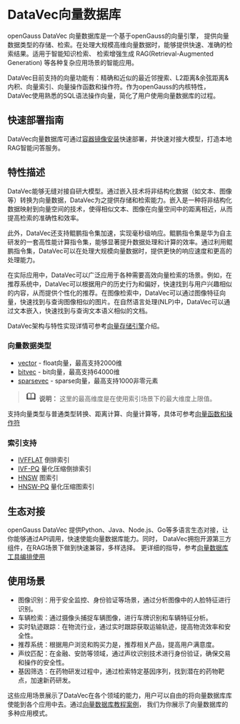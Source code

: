 # DataVec向量数据库
openGauss DataVec 向量数据库是一个基于openGauss的向量引擎， 提供向量数据类型的存储、检索。在处理大规模高维向量数据时，能够提供快速、准确的检索结果。适用于智能知识检索、 检索增强生成 RAG(Retrieval-Augmented Generation) 等各种复杂应用场景的智能应用。

DataVec目前支持的向量功能有：精确和近似的最近邻搜索、L2距离&余弦距离&内积、向量索引、向量操作函数和操作符。作为openGauss的内核特性，DataVec使用熟悉的SQL语法操作向量，简化了用户使用向量数据库的过程。

## 快速部署指南
DataVec向量数据库可通过[容器镜像安装](https://docs.opengauss.org/zh/docs/latest-lite/docs/InstallationGuide/%E5%AE%B9%E5%99%A8%E9%95%9C%E5%83%8F%E5%AE%89%E8%A3%85.html)快速部署，并快速对接大模型，打造本地RAG智能问答服务。

## 特性描述

DataVec能够无缝对接自研大模型。通过嵌入技术将非结构化数据（如文本、图像等）转换为向量数据，DataVec为之提供存储和检索能力。嵌入是一种将非结构化数据映射到向量空间的技术，使得相似文本、图像在向量空间中的距离相近，从而提高检索的准确性和效率。

此外，DataVec还支持鲲鹏指令集加速，实现毫秒级响应。鲲鹏指令集是华为自主研发的一套高性能计算指令集，能够显著提升数据处理和计算的效率。通过利用鲲鹏指令集，DataVec可以在处理大规模向量数据时，提供更快的响应速度和更高的处理能力。

在实际应用中，DataVec可以广泛应用于各种需要高效向量检索的场景。例如，在推荐系统中，DataVec可以根据用户的历史行为和偏好，快速找到与用户兴趣相似的内容，从而提供个性化的推荐。在图像检索中，DataVec可以通过图像特征向量，快速找到与查询图像相似的图片。在自然语言处理(NLP)中，DataVec可以通过文本嵌入，快速找到与查询文本语义相似的文档。

DataVec架构与特性实现详情可参考[向量存储引擎](DataVec-architecture.md)介绍。

### 向量数据类型
- [vector](../SQLReference/向量数据类型.md##Vector) - float向量，最高支持2000维 
- [bitvec](../SQLReference/向量数据类型.md##Bit) - bit向量，最高支持64000维
- [sparsevec](../SQLReference/向量数据类型.md##Sparsevec) - sparse向量，最高支持1000非零元素
>![](figures/icon-note.png) **说明：**
这里的最高维度是在使用索引场景下的最大维度上限值。

支持向量类型与普通类型转换、距离计算、向量计算等，具体可参考[向量函数和操作符](../SQLReference/向量函数和操作符.md)

### 索引支持
- [IVFFLAT](../SQLReference/向量索引.md##IVFFlat)  倒排索引
- [IVF-PQ](PQ.md##IVF-PQ)  量化压缩倒排索引
- [HNSW](../SQLReference/向量索引.md##HNSW)  图索引
- [HNSW-PQ](PQ.md##HNSW-PQ)  量化压缩图索引

## 生态对接
openGauss DataVec 提供Python、Java、Node.js、Go等多语言生态对接，让你能够通过API调用，快速使能向量数据库能力。同时， DataVec拥抱开源第三方组件，在RAG场景下做到快速兼容，多样选择。
更详细的指导，参考[向量数据库工具编排使用](DataVec-integrations.md)

## 使用场景
- 图像识别：用于安全监控、身份验证等场景，通过分析图像中的人脸特征进行识别。
- 车辆检索：通过摄像头捕捉车辆图像，进行车牌识别和车辆特征分析。
- 实时轨迹跟踪：在物流行业，通过实时跟踪获取运输轨迹，提高物流效率和安全性。
- 推荐系统：根据用户浏览和购买力是，推荐相关产品，提高用户满意度。
- 声纹匹配：在金融、安防等领域，通过声纹识别技术进行身份验证，确保交易和操作的安全性。
- 基因筛选：在药物研发过程中，通过检索特定基因序列，找到潜在的药物靶点，加速新药研发。

这些应用场景展示了DataVec在各个领域的能力，用户可以自由的将向量数据库库使能到各个应用中去。通过[向量数据库教程案例](DataVec-tutorials.md)， 我们为你展示了向量数据库的多种应用模式。